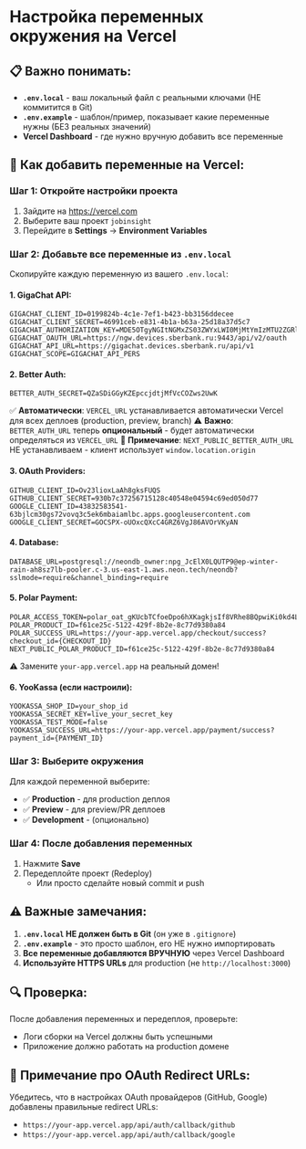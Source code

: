 # Настройка переменных окружения на Vercel

## 📋 Важно понимать:

- **`.env.local`** - ваш локальный файл с реальными ключами (НЕ коммитится в Git)
- **`.env.example`** - шаблон/пример, показывает какие переменные нужны (БЕЗ реальных значений)
- **Vercel Dashboard** - где нужно вручную добавить все переменные

## 🚀 Как добавить переменные на Vercel:

### Шаг 1: Откройте настройки проекта
1. Зайдите на https://vercel.com
2. Выберите ваш проект `jobinsight`
3. Перейдите в **Settings** → **Environment Variables**

### Шаг 2: Добавьте все переменные из `.env.local`

Скопируйте каждую переменную из вашего `.env.local`:

#### 1. GigaChat API:
```
GIGACHAT_CLIENT_ID=0199824b-4c1e-7ef1-b423-bb3156ddecee
GIGACHAT_CLIENT_SECRET=46991ceb-e831-4b1a-b63a-25d18a37d5c7
GIGACHAT_AUTHORIZATION_KEY=MDE5OTgyNGItNGMxZS03ZWYxLWI0MjMtYmIzMTU2ZGRlY2VlOjQ2OTkxY2ViLWU4MzEtNGIxYS1iNjNhLTI1ZDE4YTM3ZDVjNw==
GIGACHAT_OAUTH_URL=https://ngw.devices.sberbank.ru:9443/api/v2/oauth
GIGACHAT_API_URL=https://gigachat.devices.sberbank.ru/api/v1
GIGACHAT_SCOPE=GIGACHAT_API_PERS
```

#### 2. Better Auth:
```
BETTER_AUTH_SECRET=QZaSDiGGyKZEpccjdtjMfVcCOZws2UwK
```
✅ **Автоматически**: `VERCEL_URL` устанавливается автоматически Vercel для всех деплоев (production, preview, branch)
⚠️ **Важно**: `BETTER_AUTH_URL` теперь **опциональный** - будет автоматически определяться из `VERCEL_URL`
📝 **Примечание**: `NEXT_PUBLIC_BETTER_AUTH_URL` НЕ устанавливаем - клиент использует `window.location.origin`

#### 3. OAuth Providers:
```
GITHUB_CLIENT_ID=Ov23lioxLaAh8gksFUQS
GITHUB_CLIENT_SECRET=930b7c37256715128c40548e04594c69ed050d77
GOOGLE_CLIENT_ID=43832583541-63bjlcm30gs72vovq3c5ek6mbaiamlbc.apps.googleusercontent.com
GOOGLE_CLIENT_SECRET=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
```

#### 4. Database:
```
DATABASE_URL=postgresql://neondb_owner:npg_JcElX0LQUTP9@ep-winter-rain-ah8sz7lb-pooler.c-3.us-east-1.aws.neon.tech/neondb?sslmode=require&channel_binding=require
```

#### 5. Polar Payment:
```
POLAR_ACCESS_TOKEN=polar_oat_gKUcbTCfoeDpo6hXKagkjsIf8VRhe8BQpwiKi0kd4LL
POLAR_PRODUCT_ID=f61ce25c-5122-429f-8b2e-8c77d9380a84
POLAR_SUCCESS_URL=https://your-app.vercel.app/checkout/success?checkout_id={CHECKOUT_ID}
NEXT_PUBLIC_POLAR_PRODUCT_ID=f61ce25c-5122-429f-8b2e-8c77d9380a84
```
⚠️ Замените `your-app.vercel.app` на реальный домен!

#### 6. YooKassa (если настроили):
```
YOOKASSA_SHOP_ID=your_shop_id
YOOKASSA_SECRET_KEY=live_your_secret_key
YOOKASSA_TEST_MODE=false
YOOKASSA_SUCCESS_URL=https://your-app.vercel.app/payment/success?payment_id={PAYMENT_ID}
```

### Шаг 3: Выберите окружения

Для каждой переменной выберите:
- ✅ **Production** - для production деплоя
- ✅ **Preview** - для preview/PR деплоев
- ✅ **Development** - (опционально)

### Шаг 4: После добавления переменных

1. Нажмите **Save**
2. Передеплойте проект (Redeploy)
   - Или просто сделайте новый commit и push

## ⚠️ Важные замечания:

1. **`.env.local` НЕ должен быть в Git** (он уже в `.gitignore`)
2. **`.env.example`** - это просто шаблон, его НЕ нужно импортировать
3. **Все переменные добавляются ВРУЧНУЮ** через Vercel Dashboard
4. **Используйте HTTPS URLs** для production (не `http://localhost:3000`)

## 🔍 Проверка:

После добавления переменных и передеплоя, проверьте:
- Логи сборки на Vercel должны быть успешными
- Приложение должно работать на production домене

## 📝 Примечание про OAuth Redirect URLs:

Убедитесь, что в настройках OAuth провайдеров (GitHub, Google) добавлены правильные redirect URLs:
- `https://your-app.vercel.app/api/auth/callback/github`
- `https://your-app.vercel.app/api/auth/callback/google`

